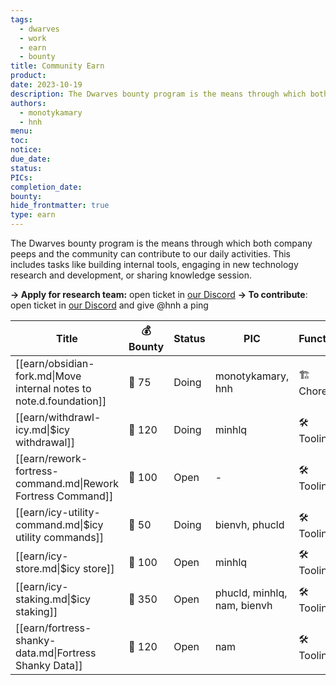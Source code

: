 ```yaml
---
tags:
  - dwarves
  - work
  - earn
  - bounty
title: Community Earn
product: 
date: 2023-10-19
description: The Dwarves bounty program is the means through which both company peeps and the community can contribute to our daily activities. This includes tasks like building internal tools, engaging in new technology research and development, or sharing knowledge session
authors:
  - monotykamary
  - hnh
menu: 
toc: 
notice: 
due_date: 
status: 
PICs: 
completion_date: 
bounty: 
hide_frontmatter: true
type: earn
---
```


The Dwarves bounty program is the means through which both company peeps and the community can contribute to our daily activities. This includes tasks like building internal tools, engaging in new technology research and development, or sharing knowledge session.

**→ Apply for research team:** open ticket in [our Discord](https://discord.com/invite/dwarvesv)
**→ To contribute**: open ticket in [our Discord](https://discord.com/invite/dwarvesv) and give @hnh a ping

| Title                                                               | 💰 Bounty | Status | PIC                         | Function    |
| ------------------------------------------------------------------- | --------- | ------ | --------------------------- | ----------- |
| [[earn/obsidian-fork.md\|Move internal notes to note.d.foundation]] | 🧊 75     | Doing  | monotykamary, hnh           | 🏗️ Chore   |
| [[earn/withdrawl-icy.md\|$icy withdrawal]]                          | 🧊 120    | Doing  | minhlq                      | 🛠️ Tooling |
| [[earn/rework-fortress-command.md\|Rework Fortress Command]]        | 🧊 100    | Open   | \-                          | 🛠️ Tooling |
| [[earn/icy-utility-command.md\|$icy utility commands]]              | 🧊 50     | Doing  | bienvh, phucld              | 🛠️ Tooling |
| [[earn/icy-store.md\|$icy store]]                                   | 🧊 100    | Open   | minhlq                      | 🛠️ Tooling |
| [[earn/icy-staking.md\|$icy staking]]                               | 🧊 350    | Open   | phucld, minhlq, nam, bienvh | 🛠️ Tooling |
| [[earn/fortress-shanky-data.md\|Fortress Shanky Data]]              | 🧊 120    | Open   | nam                         | 🛠️ Tooling |


